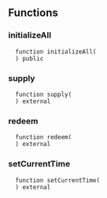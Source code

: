 

## Functions
### initializeAll
```solidity
  function initializeAll(
  ) public
```




### supply
```solidity
  function supply(
  ) external
```




### redeem
```solidity
  function redeem(
  ) external
```




### setCurrentTime
```solidity
  function setCurrentTime(
  ) external
```




